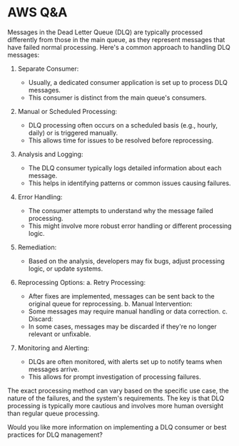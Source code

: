 # AWS Q\&A

 Messages in the Dead Letter Queue (DLQ) are typically processed differently from those in the main queue, as they represent messages that have failed normal processing. Here's a common approach to handling DLQ messages:

1. Separate Consumer:
   - Usually, a dedicated consumer application is set up to process DLQ messages.
   - This consumer is distinct from the main queue's consumers.

2. Manual or Scheduled Processing:
   - DLQ processing often occurs on a scheduled basis (e.g., hourly, daily) or is triggered manually.
   - This allows time for issues to be resolved before reprocessing.

3. Analysis and Logging:
   - The DLQ consumer typically logs detailed information about each message.
   - This helps in identifying patterns or common issues causing failures.

4. Error Handling:
   - The consumer attempts to understand why the message failed processing.
   - This might involve more robust error handling or different processing logic.

5. Remediation:
   - Based on the analysis, developers may fix bugs, adjust processing logic, or update systems.

6. Reprocessing Options:
   a. Retry Processing:
      - After fixes are implemented, messages can be sent back to the original queue for reprocessing.
   b. Manual Intervention:
      - Some messages may require manual handling or data correction.
   c. Discard:
      - In some cases, messages may be discarded if they're no longer relevant or unfixable.

7. Monitoring and Alerting:
   - DLQs are often monitored, with alerts set up to notify teams when messages arrive.
   - This allows for prompt investigation of processing failures.

The exact processing method can vary based on the specific use case, the nature of the failures, and the system's requirements. The key is that DLQ processing is typically more cautious and involves more human oversight than regular queue processing.

Would you like more information on implementing a DLQ consumer or best practices for DLQ management?
